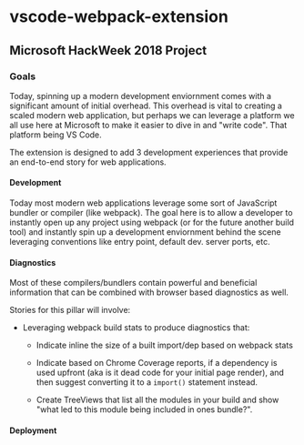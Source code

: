 # vscode-webpack-extension

## Microsoft HackWeek 2018 Project

### Goals

Today, spinning up a modern development enviornment comes with a significant amount of initial overhead. This overhead is vital to creating a scaled modern web application, but perhaps we can leverage a platform we all use here at Microsoft to make it easier to dive in and "write code". That platform being VS Code.

The extension is designed to add 3 development experiences that provide an end-to-end story for web applications.

#### Development

Today most modern web applications leverage some sort of JavaScript bundler or compiler (like webpack). The goal here is to allow a developer to instantly open up any project using webpack (or for the future another build tool) and instantly spin up a development enviornment behind the scene leveraging conventions like entry point, default dev. server ports, etc.

#### Diagnostics

Most of these compilers/bundlers contain powerful and beneficial information that can be combined with browser based diagnostics as well.

Stories for this pillar will involve:

- Leveraging webpack build stats to produce diagnostics that:

  - Indicate inline the size of a built import/dep based on webpack stats

  - Indicate based on Chrome Coverage reports, if a dependency is used upfront (aka is it dead code for your initial page render), and then suggest converting it to a `import()` statement instead.

  - Create TreeViews that list all the modules in your build and show "what led to this module being included in ones bundle?".

#### Deployment
